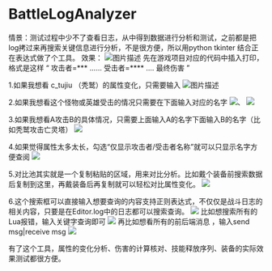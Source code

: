 # BattleLogAnalyzer
情景：测试过程中少不了查看日志，从中得到数据进行分析和测试，之前都是把log拷过来再搜索关键信息进行分析，不是很方便，所以用python tkinter 结合正在表达式做了个工具。
效果：
![图片描述](https://testerhome.com/uploads/photo/2021/9af80c98-d712-45ba-ba2f-43a503494dc2.png!large)
先在游戏项目对应的代码中插入打印，格式是这样   “ 攻击者=***    ...... 受击者=****  ....  最终伤害 ”

1.如果我想看 c_tujiu （秃鹫）的属性变化，只需要输入
![图片描述](https://testerhome.com/uploads/photo/2021/dfbca728-1edd-484a-bf23-7e42268a6f16.png!large)

2.如果我想看这个怪物或英雄受击的情况只需要在下面输入对应的名字
![](/uploads/photo/2021/8e9cd50b-50dd-4d2f-9298-196add63ef4e.png!large)、
![](/uploads/photo/2021/dad5414c-f4af-4837-b01a-942b7430b980.png!large)

3.如果我想看A攻击B的具体情况，只需要上面输入A的名字下面输入B的名字（比如秃鹫攻击亡灵塔）
![](/uploads/photo/2021/f5fc8fda-1d08-4f27-a523-0e3d3ed277bb.png!large)

4.如果觉得属性太多太长，勾选“仅显示攻击者/受击者名称”就可以只显示名字方便查阅
![](/uploads/photo/2021/2c215bd9-12de-4407-bb7d-e656acf93616.png!large)

5.对比池其实就是一个复制粘贴的区域，用来对比分析。比如戴个装备前搜索数据后复制到这里，再戴装备后再复制就可以轻松对比属性变化。
![](/uploads/photo/2021/6142a742-c2ab-4c3b-b13b-86c11a03ae42.png!large)

6.这个搜索框可以直接输入想要查询的内容支持正则表达式，不仅仅是战斗日志的相关内容，只要是在Editor.log中的日志都可以搜索查询。
![](/uploads/photo/2021/d41e06c7-8257-4b3c-9037-c82b4b09d737.png!large)
比如想搜索所有的Lua报错，输入关键字查询即可
![](/uploads/photo/2021/f2272668-bc87-427d-807d-2529f14fb1c2.png!large)
再比如想看所有的前后端消息 ，输入send msg|receive msg
![](/uploads/photo/2021/f5ac2118-c76b-4362-b084-42df38138c99.png!large)


有了这个工具，属性的变化分析、伤害的计算核对、技能释放序列、装备的实际效果测试都很方便。




